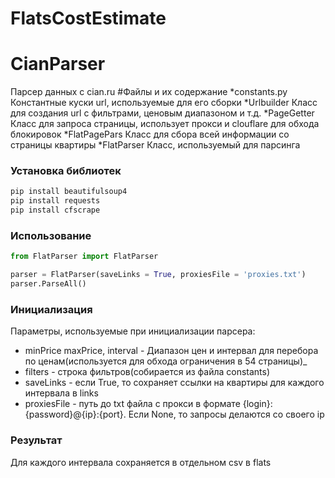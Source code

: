 # FlatsCostEstimate
# CianParser
Парсер данных с cian.ru
#Файлы и их содержание
*constants.py
Константные куски url, используемые для его сборки
*Urlbuilder
Класс для создания url с фильтрами, ценовым диапазоном и т.д.
*PageGetter
Класс для запроса страницы, использует прокси и clouflare для обхода блокировок
*FlatPagePars
Класс для сбора всей информации со страницы квартиры
*FlatParser
Класс, используемый для парсинга

### Установка библиотек
```bash
pip install beautifulsoup4
pip install requests
pip install cfscrape
```

### Использование
```python
from FlatParser import FlatParser

parser = FlatParser(saveLinks = True, proxiesFile = 'proxies.txt')
parser.ParseAll()

```

### Инициализация
Параметры, используемые при инициализации парсера:
* minPrice  maxPrice, interval - Диапазон цен и интервал для перебора по ценам(используется для обхода ограничения в 54 страницы)_
* filters - строка фильтров(собирается из файла constants)
* saveLinks - если True, то сохраняет ссылки на квартиры для каждого интервала в links
* proxiesFile - путь до txt файла с прокси в формате {login}:{password}@{ip}:{port}. Если None, то запросы делаются со своего ip

### Результат
Для каждого интервала сохраняется в отдельном csv в flats
